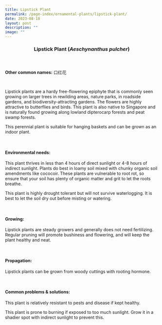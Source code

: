 ```yaml
---
title: Lipstick Plant
permalink: /page-index/ornamental-plants/lipstick-plant/
date: 2023-08-18
layout: post
description: ""
image: ""
---
```

<header> 
	<h3>Lipstick Plant (<em>Aeschynanthus pulcher</em>)</h3> 
</header>

<section>
	<p><strong>Other common names:</strong> 口红花 </p>
	<br>
</section>
 
<section>
	<p>Lipstick plants are a hardy free-flowering epiphyte that is commonly seen growing on larger trees in rewilding areas, nature parks, in roadside gardens, and biodiversity-attracting gardens. The flowers are highly attractive to butterflies and birds. This plant is also native to Singapore and is naturally found growing along lowland dipterocarp forests and peat swamp forests.</p>
	<p>This perennial plant is suitable for hanging baskets and can be grown as an indoor plant.</p>
	 <br> 
</section> 
 
<section> 
  <h4>Environmental needs:</h4> 
  <p>This plant thrives in less than 4 hours of direct sunlight or 4-8 hours of indirect sunlight. Plants do best in loamy soil mixed with chunky organic soil amendments like cococoir. These plants are vulnerable to root rot, so ensure that your soil has plenty of organic matter and grit to let the roots breathe.</p>
	<p>This plant is highly drought tolerant but will not survive waterlogging. It is best to let the soil dry out before misting or watering.</p> 
	<br>
</section>

<section> 
  <h4>Growing:</h4> 
	<p>Lipstick plants are steady growers and generally does not need fertilizing. Regular pruning will promote bushiness and flowering, and will keep the plant healthy and neat. </p> 
	<br> 
</section> 

<section> 
  <h4>Propagation:</h4> 
	<p>Lipstick plants can be grown from woody cuttings with rooting hormone.</p> 
	<br> 
</section> 
 
<section> 
  <h4>Common problems &amp; solutions:</h4> 
	<p>This plant is relatively resistant to pests and disease if kept healthy.</p>
	<p>This plant is prone to burning if exposed to too much sunlight. Grow it in a shadier spot with indirect sunlight to prevent this.</p>
	<br> 
</section>